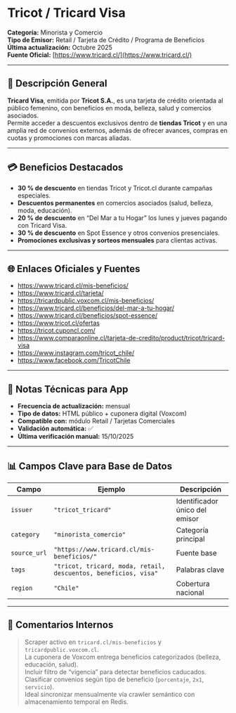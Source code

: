 # Tricot / Tricard Visa

**Categoría:** Minorista y Comercio  
**Tipo de Emisor:** Retail / Tarjeta de Crédito / Programa de Beneficios  
**Última actualización:** Octubre 2025  
**Fuente Oficial:** [https://www.tricard.cl/](https://www.tricard.cl/)

---

## 🧾 Descripción General
**Tricard Visa**, emitida por **Tricot S.A.**, es una tarjeta de crédito orientada al público femenino, con beneficios en moda, belleza, salud y comercios asociados.  
Permite acceder a descuentos exclusivos dentro de **tiendas Tricot** y en una amplia red de convenios externos, además de ofrecer avances, compras en cuotas y promociones con marcas aliadas.

---

## 💳 Beneficios Destacados
- **30 % de descuento** en tiendas Tricot y Tricot.cl durante campañas especiales.  
- **Descuentos permanentes** en comercios asociados (salud, belleza, moda, educación).  
- **20 % de descuento** en “Del Mar a tu Hogar” los lunes y jueves pagando con Tricard Visa.  
- **30 % de descuento** en Spot Essence y otros convenios presenciales.  
- **Promociones exclusivas y sorteos mensuales** para clientas activas.

---

## 🌐 Enlaces Oficiales y Fuentes
- https://www.tricard.cl/mis-beneficios/  
- https://www.tricard.cl/tarjeta/  
- https://tricardpublic.voxcom.cl/mis-beneficios/  
- https://www.tricard.cl/beneficios/del-mar-a-tu-hogar/  
- https://www.tricard.cl/beneficios/spot-essence/  
- https://www.tricot.cl/ofertas  
- https://tricot.cuponcl.com/  
- https://www.comparaonline.cl/tarjeta-de-credito/product/tricot/tricard-visa  
- https://www.instagram.com/tricot_chile/  
- https://www.facebook.com/TricotChile  

---

## 🧠 Notas Técnicas para App
- **Frecuencia de actualización:** mensual  
- **Tipo de datos:** HTML público + cuponera digital (Voxcom)  
- **Compatible con:** módulo Retail / Tarjetas Comerciales  
- **Validación automática:** ✅  
- **Última verificación manual:** 15/10/2025  

---

## 📊 Campos Clave para Base de Datos
| Campo | Ejemplo | Descripción |
|-------|----------|-------------|
| `issuer` | `"tricot_tricard"` | Identificador único del emisor |
| `category` | `"minorista_comercio"` | Categoría principal |
| `source_url` | `"https://www.tricard.cl/mis-beneficios/"` | Fuente base |
| `tags` | `"tricot, tricard, moda, retail, descuentos, beneficios, visa"` | Palabras clave |
| `region` | `"Chile"` | Cobertura nacional |

---

## 🧩 Comentarios Internos
> Scraper activo en `tricard.cl/mis-beneficios` y `tricardpublic.voxcom.cl`.  
> La cuponera de Voxcom entrega beneficios categorizados (belleza, educación, salud).  
> Incluir filtro de “vigencia” para detectar beneficios caducados.  
> Clasificar convenios según tipo de beneficio (`porcentaje`, `2x1`, `servicio`).  
> Ideal sincronizar mensualmente vía crawler semántico con almacenamiento temporal en Redis.
